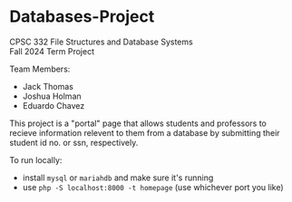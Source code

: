 # Databases-Project

CPSC 332 File Structures and Database Systems  
Fall 2024 Term Project  
  
Team Members:
- Jack Thomas  
- Joshua Holman  
- Eduardo Chavez  
  
This project is a "portal" page that allows students and professors to recieve information
relevent to them from a database by submitting their student id no. or ssn, respectively.  
  
To run locally:  
- install `mysql` or `mariahdb` and make sure it's running
- use `php -S localhost:8000 -t homepage` (use whichever port you like)

